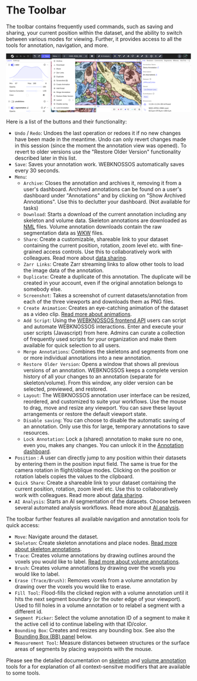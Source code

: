 # The Toolbar

The toolbar contains frequently used commands, such as saving and sharing, your current position within the dataset, and the ability to switch between various modes for viewing. Further, it provides access to all the tools for annotation, navigation, and more.

![The WEBKNOSSOS toolbar contains many useful features for quick access such as Saving und Undo/Redo](../images/ui_toolbar_menu.png)

Here is a list of the buttons and their functionality:

- `Undo` / `Redo`: Undoes the last operation or redoes it if no new changes have been made in the meantime. Undo can only revert changes made in this session (since the moment the annotation view was opened). To revert to older versions use the "Restore Older Version" functionality described later in this list.
- `Save`: Saves your annotation work. WEBKNOSSOS automatically saves every 30 seconds.
- `Menu`: 
    - `Archive`: Closes the annotation and archives it, removing it from a user's dashboard. Archived annotations can be found on a user's dashboard under "Annotations" and by clicking on "Show Archived Annotations". Use this to declutter your dashboard. (Not available for tasks)
    - `Download`: Starts a download of the current annotation including any skeleton and volume data. Skeleton annotations are downloaded as [NML](../data/concepts.md#nml-files) files. Volume annotation downloads contain the raw segmentation data as [WKW](../data/wkw.md) files.
    - `Share`: Create a customizable, shareable link to your dataset containing the current position, rotation, zoom level etc. with fine-grained access controls. Use this to collaboratively work with colleagues. Read more about [data sharing](../sharing/annotation_sharing.md).
    - `Zarr Links`: Create Zarr streaming links to allow other tools to load the image data of the annotation.
    - `Duplicate`: Create a duplicate of this annotation. The duplicate will be created in your account, even if the original annotation belongs to somebody else.
    - `Screenshot`: Takes a screenshot of current datasets/annotation from each of the three viewports and downloads them as PNG files.
    - `Create Animation`: Creates an eye-catching animation of the dataset as a video clip. [Read more about animations](../automation/animations.md).
    - `Add Script`: Using the [WEBKNOSSOS frontend API](https://webknossos.org/assets/docs/frontend-api/index.html) users can script and automate WEBKNOSSOS interactions. Enter and execute your user scripts (Javascript) from here. Admins can curate a collection of frequently used scripts for your organization and make them available for quick selection to all users.
    - `Merge Annotations`: Combines the skeletons and segments from one or more individual annotations into a new annotation.
    - `Restore Older Version`: Opens a window that shows all previous versions of an annotation. WEBKNOSSOS keeps a complete version history of all your changes to an annotation (separate for skeleton/volume). From this window, any older version can be selected, previewed, and restored.
    - `Layout`: The WEBKNOSSOS annotation user interface can be resized, reordered, and customized to suite your workflows. Use the mouse to drag, move and resize any viewport. You can save these layout arrangements or restore the default viewport state.
    - `Disable saving`: You can choose to disable the automatic saving of an annotation. Only use this for large, temporary annotations to save resources.
    - `Lock Annotation`: Lock a (shared) annotation to make sure no one, even you, makes any changes. You can unlock it in the [Annotation dashboard](./annotations.md).
- `Position` : A user can directly jump to any position within their datasets by entering them in the position input field. The same is true for the camera rotation in flight/oblique modes. Clicking on the position or rotation labels copies the values to the clipboard.
- `Quick Share`: Create a shareable link to your dataset containing the current position, rotation, zoom level etc. Use this to collaboratively work with colleagues. Read more about [data sharing](../sharing/annotation_sharing.md).
- `AI Analysis`: Starts an AI segmentation of the datasets. Choose between several automated analysis workflows. Read more about [AI analysis](../automation/ai_segmentation.md).

The toolbar further features all available navigation and annotation tools for quick access:

- `Move`: Navigate around the dataset.
- `Skeleton`: Create skeleton annotations and place nodes. [Read more about skeleton annotations](../skeleton_annotation/tools.md).
- `Trace`: Creates volume annotations by drawing outlines around the voxels you would like to label. [Read more about volume annotations](../volume_annotation/tools.md).
- `Brush`: Creates volume annotations by drawing over the voxels you would like to label.
- `Erase (Trace/Brush)`: Removes voxels from a volume annotation by drawing over the voxels you would like to erase.
- `Fill Tool`: Flood-fills the clicked region with a volume annotation until it hits the next segment boundary (or the outer edge of your viewport). Used to fill holes in a volume annotation or to relabel a segment with a different id.
- `Segment Picker`: Select the volume annotation ID of a segment to make it the active cell id to continue labeling with that ID/color.
- `Bounding Box`: Creates and resizes any bounding box. See also the [Bounding Box (BB) panel](../ui/object_info.md) below.
- `Measurement Tool`: Measure distances between structures or the surface areas of segments by placing waypoints with the mouse.

Please see the detailed documentation on [skeleton](../skeleton_annotation/tools.md) and [volume annotation](../volume_annotation/tools.md) tools for a for explanation of all context-sensitve modifiers that are available to some tools.
